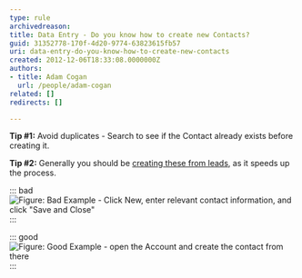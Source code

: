 ```yaml
---
type: rule
archivedreason: 
title: Data Entry - Do you know how to create new Contacts?
guid: 31352778-170f-4d20-9774-63823615fb57
uri: data-entry-do-you-know-how-to-create-new-contacts
created: 2012-12-06T18:33:08.0000000Z
authors:
- title: Adam Cogan
  url: /people/adam-cogan
related: []
redirects: []

---
```


**Tip #1:** Avoid duplicates - Search to see if the Contact already exists before creating it.

 **Tip #2:** Generally you should be [creating these from leads](/data-entry-do-you-know-the-quick-way-to-create-a-contact-account-and-opportunity-in-1-go), as it speeds up the process.


<!--endintro-->


::: bad  
![Figure: Bad Example - Click New, enter relevant contact information, and click "Save and Close"](NewContact.jpg)  
:::


::: good  
![Figure: Good Example - open the Account and create the contact from there](Sales-COntacts.jpg)  
:::
